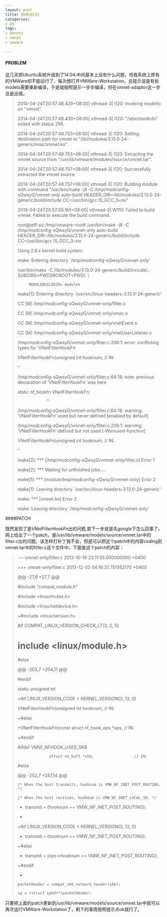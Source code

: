 ```yaml
---
layout: post
title: OS杂记[5]
categories:
- OS
tags:
- Ubuntu
- vmnet
- vmware

---
```


#### PROBLEM

这几天把Ubuntu系统升级到了14.04,中间基本上没有什么问题，但我系统上原有的VMWare却不能运行了，每次想打开VMWare-Workstation，总提示说是有些models需要重新编译，于是就按照提示一步步编译，但在vmnet-adaptor这一步总是出错。
>2014-04-24T20:57:48.429+08:00| vthread-3| I120: Invoking modinfo on "vmnet".
>
>2014-04-24T20:57:48.430+08:00| vthread-3| I120: "/sbin/modinfo" exited with status 256.
>
>2014-04-24T20:57:48.753+08:00| vthread-3| I120: Setting destination path for vmnet to "/lib/modules/3.13.0-24-generic/misc/vmnet.ko".
>
>2014-04-24T20:57:48.753+08:00| vthread-3| I120: Extracting the vmnet source from "/usr/lib/vmware/modules/source/vmnet.tar".
>
>2014-04-24T20:57:48.757+08:00| vthread-3| I120: Successfully extracted the vmnet source.
>
>2014-04-24T20:57:48.757+08:00| vthread-3| I120: Building module with command "/usr/bin/make -j8 -C /tmp/modconfig-sQwsyG/vmnet-only auto-build HEADER_DIR=/lib/modules/3.13.0-24-generic/build/include CC=/usr/bin/gcc IS_GCC_3=no"
>
>2014-04-24T20:57:50.165+08:00| vthread-3| W110: Failed to build vmnet.  Failed to execute the build command.
>
>root@jeff-pc:/tmp/vmware-root# /usr/bin/make -j8 -C /tmp/modconfig-sQwsyG/vmnet-only auto-build HEADER_DIR=/lib/modules/3.13.0-24-generic/build/include CC=/usr/bin/gcc IS_GCC_3=no
>
>Using 2.6.x kernel build system.
>
>make: Entering directory `/tmp/modconfig-sQwsyG/vmnet-only'
>
>/usr/bin/make -C /lib/modules/3.13.0-24-generic/build/include/.. SUBDIRS=$PWD SRCROOT=$PWD/. \
>
>          MODULEBUILDDIR= modules
>
>make[1]: Entering directory `/usr/src/linux-headers-3.13.0-24-generic'
>
>  CC [M]  /tmp/modconfig-sQwsyG/vmnet-only/filter.o
>
>  CC [M]  /tmp/modconfig-sQwsyG/vmnet-only/smac.o
>
>  CC [M]  /tmp/modconfig-sQwsyG/vmnet-only/vnetEvent.o
>
>  CC [M]  /tmp/modconfig-sQwsyG/vmnet-only/vnetUserListener.o
>
>/tmp/modconfig-sQwsyG/vmnet-only/filter.c:206:1: error: conflicting types for ‘VNetFilterHookFn’
>
> VNetFilterHookFn(unsigned int hooknum,                 // IN:
>
> ^
>
>/tmp/modconfig-sQwsyG/vmnet-only/filter.c:64:18: note: previous declaration of ‘VNetFilterHookFn’ was here
>
> static nf_hookfn VNetFilterHookFn;
>
>                  ^
>
>/tmp/modconfig-sQwsyG/vmnet-only/filter.c:64:18: warning: ‘VNetFilterHookFn’ used but never defined [enabled by default]
>
>/tmp/modconfig-sQwsyG/vmnet-only/filter.c:206:1: warning: ‘VNetFilterHookFn’ defined but not used [-Wunused-function]
>
> VNetFilterHookFn(unsigned int hooknum,                 // IN:
>
> ^
>
>make[2]: *** [/tmp/modconfig-sQwsyG/vmnet-only/filter.o] Error 1
>
>make[2]: *** Waiting for unfinished jobs....
>
>make[1]: *** [_module_/tmp/modconfig-sQwsyG/vmnet-only] Error 2
>
>make[1]: Leaving directory `/usr/src/linux-headers-3.13.0-24-generic'
>
>make: *** [vmnet.ko] Error 2
>
>make: Leaving directory `/tmp/modconfig-sQwsyG/vmnet-only'
>

####PATCH

既然发现了是*VNetFilterHookFn*出的问题,那下一步就是先google下怎么回事了。网上给出了一个patch，是/usr/lib/vmware/models/source/vmnet.tar中的filter.c出的问题。该怎样打补丁我不会，但是可以把这个patch中的内容coding到vmnet.tar中的filter.c这个文件中。下面是这个patch的内容：

> --- vmnet-only/filter.c 2013-10-18 23:11:55.000000000 +0400
> 
> +++ vmnet-only/filter.c 2013-12-03 04:16:31.751352170 +0400
> 
> @@ -27,6 +27,7 @@
> 
>  #include "compat_module.h"
> 
>  #include <linux/mutex.h>
> 
>  #include <linux/netdevice.h>
> 
> +#include <linux/version.h>
> 
>  #if COMPAT_LINUX_VERSION_CHECK_LT(3, 2, 0)
> 
>  #   include <linux/module.h>
> 
>  #else
> 
> @@ -203,7 +204,11 @@
> 
>  #endif
> 
>  
> 
>  static unsigned int
> 
> +#if LINUX_VERSION_CODE < KERNEL_VERSION(3, 13, 0)
> 
>  VNetFilterHookFn(unsigned int hooknum,                 // IN:
> 
> +#else
> 
> +VNetFilterHookFn(const struct nf_hook_ops *ops,        // IN:
> 
> +#endif
> 
>  #ifdef VMW_NFHOOK_USES_SKB
> 
>                   struct sk_buff *skb,                  // IN:
> 
>  #else
> 
> @@ -252,7 +257,14 @@
> 
>  
> 
>     /* When the host transmits, hooknum is VMW_NF_INET_POST_ROUTING. */
> 
>     /* When the host receives, hooknum is VMW_NF_INET_LOCAL_IN. */
> 
> -   transmit = (hooknum == VMW_NF_INET_POST_ROUTING);
> 
> +
> 
> +#if LINUX_VERSION_CODE < KERNEL_VERSION(3, 13, 0)
> 
> +    transmit = (hooknum == VMW_NF_INET_POST_ROUTING);
> 
> +#else
> 
> +    transmit = (ops->hooknum == VMW_NF_INET_POST_ROUTING);
> 
> +#endif
> 
> +
> 
>     packetHeader = compat_skb_network_header(skb);
> 
>     ip = (struct iphdr*)packetHeader;
> 
> 

只要把上面的patch更新到/usr/lib/vmware/models/source/vmnet.tar中就可以再次运行VMWare-Workstation了，剩下的事情按照提示点ok就行了。